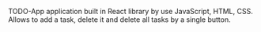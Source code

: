 TODO-App application built in React library by use JavaScript, HTML, CSS. 
Allows to add a task, delete it and delete all tasks by a single button.